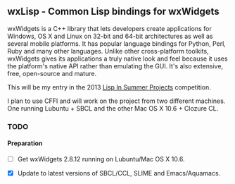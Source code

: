 ## wxLisp - Common Lisp bindings for wxWidgets

wxWidgets is a C++ library that lets developers create applications for Windows, OS X and Linux on 32-bit and 64-bit architectures as well as several mobile platforms. It has popular language bindings for Python, Perl, Ruby and many other languages. Unlike other cross-platform toolkits, wxWidgets gives its applications a truly native look and feel because it uses the platform's native API rather than emulating the GUI. It's also extensive, free, open-source and mature.

This will be my entry in the 2013 [Lisp In Summer Projects](http://lispinsummerprojects.org/) competition.

I plan to use CFFI and will work on the project from two different machines. One running Lubuntu + SBCL and the other Mac OS X 10.6 + Clozure CL.  

### TODO

#### Preparation

- [ ] Get wxWidgets 2.8.12 running on Lubuntu/Mac OS X 10.6.
- [X] Update to latest versions of SBCL/CCL, SLIME and Emacs/Aquamacs.

